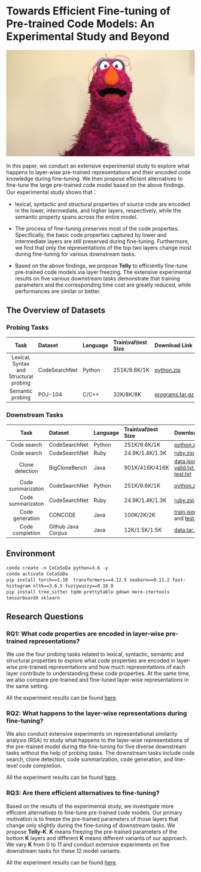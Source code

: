 # Towards Efficient Fine-tuning of Pre-trained Code Models: An Experimental Study and Beyond

![figure](Figures/telly.jpg)

 In this paper, we conduct an extensive experimental study to explore what happens to layer-wise pre-trained representations and their encoded code knowledge during fine-tuning. We then propose efficient alternatives to fine-tune the large pre-trained code model based on the above findings. Our experimental study shows that：
 
 * lexical, syntactic and structural properties of source code are encoded in the lower, intermediate, and higher layers, respectively, while the semantic property spans across the entire model. 
 
 * The process of fine-tuning preserves most of the code properties. Specifically, the basic code properties captured by lower and intermediate layers are still preserved during fine-tuning. Furthermore, we find that only the representations of the top two layers change most during fine-tuning for various downstream tasks. 

* Based on the above findings, we propose **Telly** to efficiently fine-tune pre-trained code models via layer freezing. The extensive experimental results on five various downstream tasks demonstrate that training parameters and the corresponding time cost are greatly reduced, while performances are similar or better.
## The Overview of Datasets

### Probing Tasks


|Task|Dataset|Language|Train\val\test Size|Download Link|
|:--:|:--|:--|:--|:--|
Lexical, Syntax and Structural probing|CodeSearchNet | Python |251K/9.6K/1K |[python.zip](https://s3.amazonaws.com/code-search-net/CodeSearchNet/v2/python.zip)|
Semantic probing|POJ-104 | C/C++ |32K/8K/8K |[programs.tar.gz](https://drive.google.com/uc?id=0B2i-vWnOu7MxVlJwQXN6eVNONUU)|


### Downstream Tasks

|Task|Dataset|Language|Train\val\test Size|Download Link|
|:--:|:--|:--|:--|:--|
Code search|CodeSearchNet | Python |251K/9.6K/1K |[python.zip](https://s3.amazonaws.com/code-search-net/CodeSearchNet/v2/python.zip)|
Code search|CodeSearchNet | Ruby |24.9K/1.4K/1.3K |[ruby.zip](https://s3.amazonaws.com/code-search-net/CodeSearchNet/v2/ruby.zip)|
Clone detection|BigCloneBench | Java |901K/416K/416K|[data.jsonl](https://github.com/microsoft/CodeXGLUE/raw/main/Code-Code/Clone-detection-BigCloneBench/dataset/data.jsonl), [train.txt](https://github.com/microsoft/CodeXGLUE/raw/main/Code-Code/Clone-detection-BigCloneBench/dataset/train.txt), [valid.txt](https://github.com/microsoft/CodeXGLUE/raw/main/Code-Code/Clone-detection-BigCloneBench/dataset/valid.txt), and [test.txt](https://github.com/microsoft/CodeXGLUE/raw/main/Code-Code/Clone-detection-BigCloneBench/dataset/test.txt)|
Code summarizaton|CodeSearchNet | Python |251K/9.6K/1K |[python.zip](https://s3.amazonaws.com/code-search-net/CodeSearchNet/v2/python.zip)|
Code summarizaton|CodeSearchNet | Ruby |24.9K/1.4K/1.3K |[ruby.zip](https://s3.amazonaws.com/code-search-net/CodeSearchNet/v2/ruby.zip)|
Code generation|CONCODE |Java |100K/2K/2K|[train.json](https://github.com/microsoft/CodeXGLUE/raw/main/Text-Code/text-to-code/dataset/concode/train.json),[valid.json](https://github.com/microsoft/CodeXGLUE/raw/main/Text-Code/text-to-code/dataset/concode/dev.json), and [test.json](https://github.com/microsoft/CodeXGLUE/raw/main/Text-Code/text-to-code/dataset/concode/test.json)|
Code completion|Github Java Corpus | Java |12K/1.5K/1.5K|[data.tar.bz2](DownstreamTasks/code-completion/dataset/data.tar.bz2)|



## Environment
```
conda create -n CoCoSoDa python=3.6 -y
conda activate CoCoSoDa
pip install torch==1.10  transformers==4.12.5 seaborn==0.11.2 fast-histogram nltk==3.6.5 fuzzywuzzy==0.18.0
pip install tree_sitter tqdm prettytable gdown more-itertools tensorboardX sklearn 
```

## Research Questions

### RQ1: What code properties are encoded in layer-wise pre-trained representations?


We use the four probing tasks related to lexical, syntactic, semantic and structural properties to explore what code properties are encoded in layer-wise pre-trained representations and how much representations of each layer contribute to understanding these code properties. At the same time, we also compare pre-trained and fine-tuned layer-wise representations in the same setting.


All the experiment results can be found [here](RQs/RQ1.ipynb).

### RQ2: What happens to the layer-wise representations during fine-tuning?

We also conduct extensive experiments on representational similarity analysis (RSA) to study what happens to the layer-wise representations of the pre-trained model during the fine-tuning for five diverse downstream tasks without the help of probing tasks. The downstream tasks include code search, clone detection, code summarization, code generation, and line-level code completion.  

All the experiment results can be found [here](RQs/RQ2.ipynb).
### RQ3: Are there efficient alternatives to fine-tuning?

Based on the results of the experimental study, we investigate more efficient alternatives to fine-tune pre-trained code models. Our primary motivation is to freeze the pre-trained parameters of those layers that change only slightly during the fine-tuning of downstream tasks. We propose **Telly-K**. **K** means freezing the pre-trained parameters of the bottom **K** layers and different **K** means different variants of our approach.   We vary **K** from 0 to 11 and conduct extensive experiments on five downstream tasks for these 12 model variants.

All the experiment results can be found [here](RQs/RQ3.ipynb).
